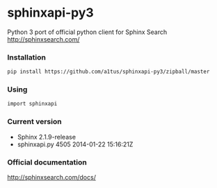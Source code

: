 sphinxapi-py3
=============

Python 3 port of official python client for Sphinx Search http://sphinxsearch.com/

### Installation

```sh
pip install https://github.com/a1tus/sphinxapi-py3/zipball/master
```

### Using

```sh
import sphinxapi
```

### Current version

* Sphinx 2.1.9-release
* sphinxapi.py 4505 2014-01-22 15:16:21Z

### Official documentation

http://sphinxsearch.com/docs/
